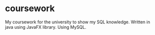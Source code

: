 # coursework
My coursework for the university to show my SQL knowledge. Written in java using JavaFX library. Using MySQL.
